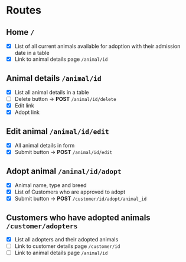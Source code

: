 # Routes

## Home `/`
- [x] List of all current animals available for adoption with their admission date in a table
- [x] Link to animal details page `/animal/id`

## Animal details `/animal/id`
- [x] List all animal details in a table
- [ ] Delete button -> **POST** `/animal/id/delete`
- [x] Edit link
- [x] Adopt link

## Edit animal `/animal/id/edit`
- [x] All animal details in form
- [x] Submit button -> **POST** `/animal/id/edit`

## Adopt animal `/animal/id/adopt`
- [x] Animal name, type and breed
- [x] List of Customers who are approved to adopt
- [x] Submit button -> **POST** `/customer/id/adopt/animal_id`

## Customers who have adopted animals `/customer/adopters`
- [x] List all adopters and their adopted animals
- [ ] Link to customer details page `/customer/id`
- [ ] Link to animal details page `/animal/id`